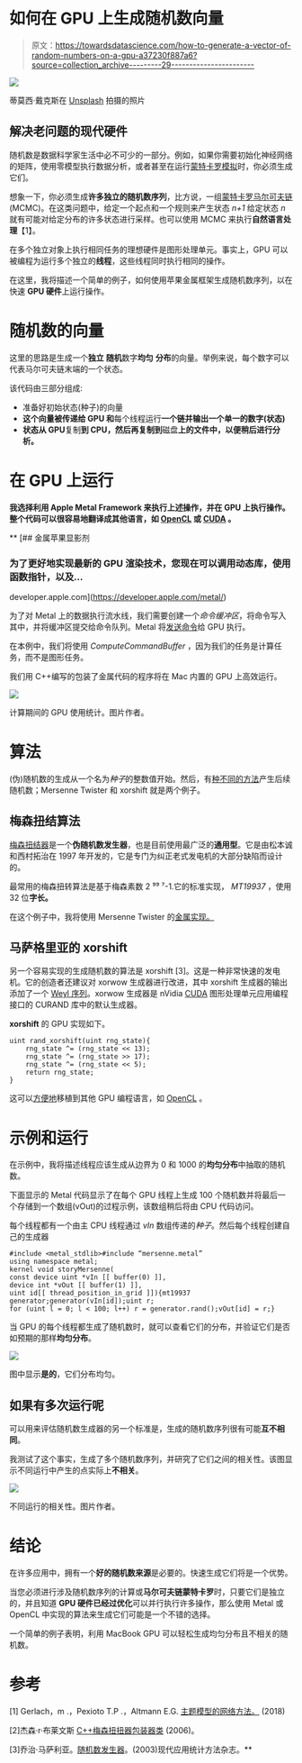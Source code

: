 # 如何在 GPU 上生成随机数向量

> 原文：<https://towardsdatascience.com/how-to-generate-a-vector-of-random-numbers-on-a-gpu-a37230f887a6?source=collection_archive---------29----------------------->

![](img/3fbd001b98a6d355493e65dcc5b50bde.png)

蒂莫西·戴克斯在 [Unsplash](https://unsplash.com?utm_source=medium&utm_medium=referral) 拍摄的照片

## 解决老问题的现代硬件

随机数是数据科学家生活中必不可少的一部分。例如，如果你需要初始化神经网络的矩阵，使用零模型执行数据分析，或者甚至在运行[蒙特卡罗模拟](https://en.wikipedia.org/wiki/Monte_Carlo_method)时，你必须生成它们。

想象一下，你必须生成**许多独立的随机数序列**，比方说，一组[蒙特卡罗马尔可夫链](https://en.wikipedia.org/wiki/Markov_chain_Monte_Carlo) (MCMC)。在这类问题中，给定一个起点和一个规则来产生状态 *n+1* 给定状态 *n* 就有可能对给定分布的许多状态进行采样。也可以使用 MCMC 来执行**自然语言处理**【1】。

在多个独立对象上执行相同任务的理想硬件是图形处理单元。事实上，GPU 可以被编程为运行多个独立的**线程**，这些线程同时执行相同的操作。

在这里，我将描述一个简单的例子，如何使用苹果金属框架生成随机数序列，以在快速 **GPU 硬件**上运行操作。

# 随机数的向量

这里的思路是生成一个**独立** **随机**数字**均匀** **分布**的向量。举例来说，每个数字可以代表马尔可夫链末端的一个状态。

该代码由三部分组成:

*   准备好初始状态(种子)的向量
*   **这个向量被传递给 GPU 和**每个线程运行**一个链并输出一个单一的数字(状态)**
*   **状态从 GPU**复制**到 CPU，然后再复制到**磁盘**上的文件中，以便稍后进行分析。**

# **在 GPU 上运行**

**我选择利用 Apple Metal Framework 来执行上述操作，并在 GPU 上执行操作。整个代码可以很容易地翻译成其他语言，如 [OpenCL](https://opencl.org/) 或 [CUDA](https://developer.nvidia.com/cuda-zone) 。**

**[](https://developer.apple.com/metal/) [## 金属苹果显影剂

### 为了更好地实现最新的 GPU 渲染技术，您现在可以调用动态库，使用函数指针，以及…

developer.apple.com](https://developer.apple.com/metal/) 

为了对 Metal 上的数据执行流水线，我们需要创建一个*命令缓冲区*，将命令写入其中，并将缓冲区提交给命令队列。Metal 将[发送命令](https://developer.apple.com/documentation/metal/basic_tasks_and_concepts/performing_calculations_on_a_gpu?preferredLanguage=occ)给 GPU 执行。

在本例中，我们将使用 *ComputeCommandBuffer* ，因为我们的任务是计算任务，而不是图形任务。

我们用 C++编写的包装了金属代码的程序将在 Mac 内置的 GPU 上高效运行。

![](img/db928adc743802a493f8f881f5764371.png)

计算期间的 GPU 使用统计。图片作者。

# 算法

(伪)随机数的生成从一个名为*种子*的整数值开始。然后，有[种不同的方法](https://en.wikipedia.org/wiki/List_of_random_number_generators)产生后续随机数；Mersenne Twister 和 xorshift 就是两个例子。

## 梅森扭结算法

[梅森扭结器](https://en.wikipedia.org/wiki/Mersenne_Twister)是一个**伪随机数发生器**，也是目前使用最广泛的**通用型**。它是由松本诚和西村拓治在 1997 年开发的，它是专门为纠正老式发电机的大部分缺陷而设计的。

最常用的梅森扭转算法是基于梅森素数 2 ⁹⁹ ⁷-1.它的标准实现， *MT19937* ，使用 32 位**字长。**

在这个例子中，我将使用 Mersenne Twister 的[金属实现。](https://github.com/fvalle1/latentrees/blob/main/independentrees/metal/mersenne.metal)

## 马萨格里亚的 xorshift

另一个容易实现的生成随机数的算法是 xorshift [3]。这是一种非常快速的发电机。它的创造者还建议对 xorwow 生成器进行改进，其中 xorshift 生成器的输出添加了一个 [Weyl 序列](https://en.wikipedia.org/wiki/Weyl_sequence)。xorwow 生成器是 nVidia [CUDA](https://en.wikipedia.org/wiki/CUDA) 图形处理单元应用编程接口的 CURAND 库中的默认生成器。

**xorshift** 的 GPU 实现如下。

```
uint rand_xorshift(uint rng_state){    
    rng_state ^= (rng_state << 13);
    rng_state ^= (rng_state >> 17);    
    rng_state ^= (rng_state << 5);    
    return rng_state;
}
```

这可以[方便地](https://github.com/fvalle1/latentrees/blob/main/independentrees/opencl/random.cl)移植到其他 GPU 编程语言，如 [OpenCL](https://opencl.org/) 。

# 示例和运行

在示例中，我将描述线程应该生成从边界为 0 和 1000 的**均匀分布**中抽取的随机数。

下面显示的 Metal 代码显示了在每个 GPU 线程上生成 100 个随机数并将最后一个存储到一个数组(vOut)的过程示例，该数组稍后将由 CPU 代码访问。

每个线程都有一个由主 CPU 线程通过 *vIn* 数组传递的*种子*。然后每个线程创建自己的生成器

```
#include <metal_stdlib>#include “mersenne.metal”
using namespace metal;
kernel void storyMersenne(
const device uint *vIn [[ buffer(0) ]],
device int *vOut [[ buffer(1) ]],
uint id[[ thread_position_in_grid ]]){mt19937 generator;generator(vIn[id]);uint r;
for (uint l = 0; l < 100; l++) r = generator.rand();vOut[id] = r;}
```

当 GPU 的每个线程都生成了随机数时，就可以查看它们的分布，并验证它们是否如预期的那样**均匀分布**。

![](img/f1934a8c4db352350f64858b8c60aabd.png)

图中显示**是的**，它们分布均匀。

## 如果有多次运行呢

可以用来评估随机数生成器的另一个标准是，生成的随机数序列很有可能**互不相同**。

我测试了这个事实，生成了多个随机数序列，并研究了它们之间的相关性。该图显示不同运行中产生的点实际上**不相关**。

![](img/da2542dfe2ad739f5669270630f166bb.png)

不同运行的相关性。图片作者。

# 结论

在许多应用中，拥有一个**好的随机数来源**是必要的。快速生成它们将是一个优势。

当您必须进行涉及随机数序列的计算或**马尔可夫链蒙特卡罗**时，只要它们是独立的，并且知道 **GPU 硬件已经过优化**可以并行执行许多操作，那么使用 Metal 或 OpenCL 中实现的算法来生成它们可能是一个不错的选择。

一个简单的例子表明，利用 MacBook GPU 可以轻松生成均匀分布且不相关的随机数。

# 参考

[1] Gerlach，m .，Pexioto T.P .，Altmann E.G. [主题模型的网络方法。](https://advances.sciencemag.org/content/4/7/eaaq1360?intcmp=trendmd-adv&utm_source=TrendMD&utm_medium=cpc&utm_campaign=TrendMD_1) (2018)

[2]杰森·r·布莱文斯 [C++梅森扭扭器包装器类](https://github.com/naleksiev/mtlpp) (2006)。

[3]乔治·马萨利亚。[随机数发生器](https://doi.org/10.22237/jmasm/1051747320)。(2003)现代应用统计方法杂志。**